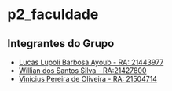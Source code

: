 # p2_faculdade

## Integrantes do Grupo
* [Lucas Lupoli Barbosa Ayoub - RA: 21443977](https://github.com/xLAYOUBx)
* [Willian dos Santos Silva - RA:21427800](https://github.com/willian-sv)
* [Vinícius Pereira de Oliveira - RA: 21504714](https://github.com/DEVinicius)

